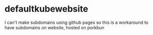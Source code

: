 # defaultkubewebsite
I can't make subdomains using github pages so this is a workaround to have subdomains on website, hosted on porkbun
